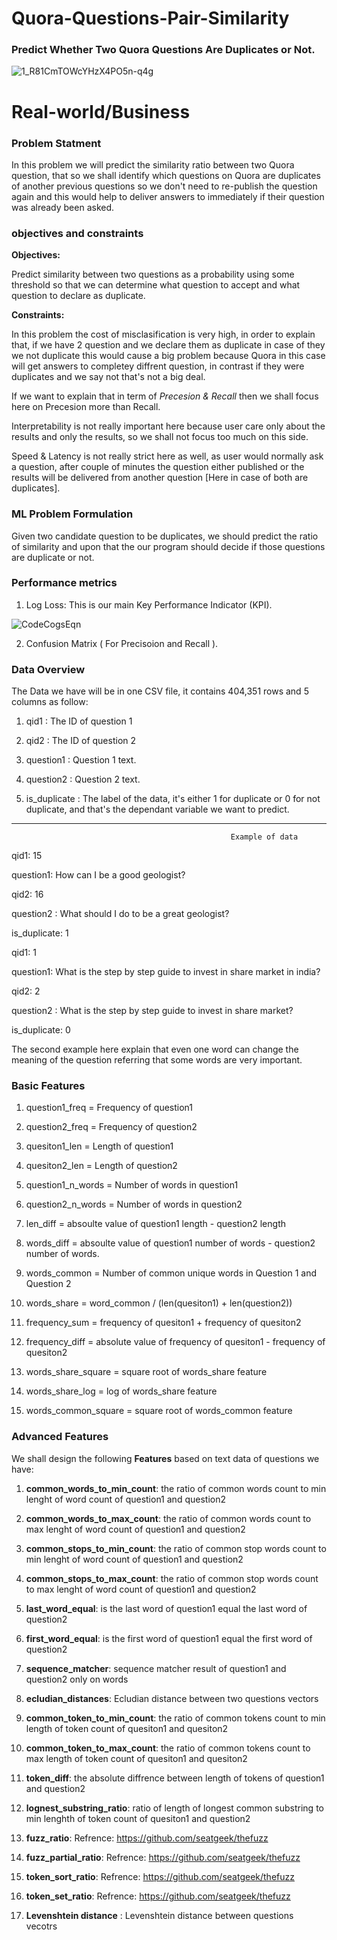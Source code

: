 # Quora-Questions-Pair-Similarity
### Predict Whether Two Quora Questions Are Duplicates or Not.

![1_R81CmTOWcYHzX4PO5n-q4g](https://user-images.githubusercontent.com/91129320/135132406-c8729fff-0ce7-4427-aa7a-567e3e1ee01f.jpeg)

# Real-world/Business

### Problem Statment

In this problem we will predict the similarity ratio between two Quora question, that so we shall identify which questions on Quora are duplicates of another previous questions so we don't need to re-publish the question again and this would help to deliver answers to immediately if their question was already been asked.

### objectives and constraints

**Objectives:**

Predict similarity between two questions as a probability using some threshold so that we can determine what question to accept and what question to declare as duplicate.


**Constraints:**

In this problem the cost of misclasification is very high, in order to explain that, if we have 2 question and we declare them as duplicate in case of they we not duplicate this would cause a big problem because Quora in this case will get answers to completey diffrent question, in contrast if they were duplicates and we say not that's not a big deal.

If we want to explain that in term of *Precesion & Recall* then we shall focus here on Precesion more than Recall.

Interpretability is not really important here because user care only about the results and only the results, so we shall not focus too much on this side.

Speed & Latency is not really strict here as well, as user would normally ask a question, after couple of minutes the question either published or the results will be delivered from another question [Here in case of both are duplicates].

### ML Problem Formulation

Given two candidate question to be duplicates, we should predict the ratio of similarity and upon that the our program should decide if those questions are duplicate or not.

### Performance metrics

1.   Log Loss: This is our main Key Performance Indicator (KPI).
   
   ![CodeCogsEqn](https://user-images.githubusercontent.com/91129320/135132512-d8603b24-fdcd-421d-838a-5dee35b5f436.png)
    
2.   Confusion Matrix ( For Precisoion and Recall ).

### Data Overview

The Data we have will be in one CSV file, it contains 404,351 rows and 5 columns as follow:



1.   qid1 : The ID of question 1

2.   qid2 : The ID of question 2

3.   question1 : Question 1 text.

4.   question2 : Question 2 text.

5.   is_duplicate : The label of the data, it's either 1 for duplicate or 0 for not duplicate, and that's the dependant variable we want to predict.


---


                                                     Example of data

qid1: 15

question1: How can I be a good geologist?

qid2: 16

question2 : What should I do to be a great geologist?

is_duplicate: 1

qid1: 1

question1: What is the step by step guide to invest in share market in india?

qid2: 2

question2 : What is the step by step guide to invest in share market?

is_duplicate: 0

The second example here explain that even one word can change the meaning of the question referring that some words are very important.


### Basic Features

1. question1_freq = Frequency of question1

2. question2_freq = Frequency of question2

3. quesiton1_len = Length of question1

4. quesiton2_len = Length of question2

5. question1_n_words = Number of words in question1

6. question2_n_words = Number of words in question2

7. len_diff = absoulte value of question1 length - question2 length

8. words_diff = absoulte value of question1 number of words - question2 number of words.

8. words_common = Number of common unique words in Question 1 and Question 2

9. words_share = word_common / (len(quesiton1) + len(question2))

10. frequency_sum = frequency of quesiton1 + frequency of quesiton2

11. frequency_diff = absolute value of frequency of quesiton1 - frequency of quesiton2

12. words_share_square = square root of words_share feature

13. words_share_log = log of words_share feature

14.  words_common_square = square root of words_common feature

### Advanced Features

We shall design the following **Features** based on text data of questions we have:

1. **common_words_to_min_count**:  the ratio of common words count to min lenght of word count of question1 and question2

2. **common_words_to_max_count**:  the ratio of common words count to max lenght of word count of question1 and question2

3. **common_stops_to_min_count**:  the ratio of common stop words count to min lenght of word count of question1 and question2

4. **common_stops_to_max_count**:  the ratio of common stop words count to max lenght of word count of question1 and question2

5. **last_word_equal**: is the last word of question1 equal the last word of question2

6. **first_word_equal**: is the first word of question1 equal the first word of question2

7. **sequence_matcher**: sequence matcher result of question1 and question2 only on words

8. **ecludian_distances**: Ecludian distance between two questions vectors

9. **common_token_to_min_count**: the ratio of common tokens count to min length of token count of quesiton1 and quesiton2

10. **common_token_to_max_count**: the ratio of common tokens count to max length of token count of quesiton1 and quesiton2

11. **token_diff**: the absolute diffrence between length of tokens of question1 and question2

12. **lognest_substring_ratio**: ratio of length of longest common substring to min lenghth of token count of quesiton1 and question2

13. **fuzz_ratio**: Refrence: https://github.com/seatgeek/thefuzz

14. **fuzz_partial_ratio**: Refrence: https://github.com/seatgeek/thefuzz

15. **token_sort_ratio**: Refrence: https://github.com/seatgeek/thefuzz

16. **token_set_ratio**: Refrence: https://github.com/seatgeek/thefuzz

17. **Levenshtein distance** : Levenshtein distance between questions vecotrs

